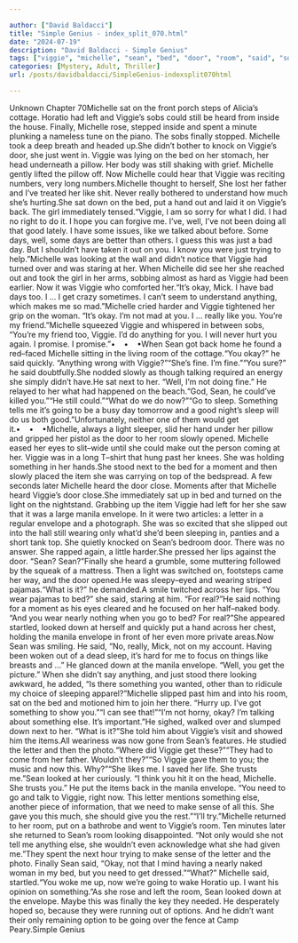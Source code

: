 ```yaml
---

author: ["David Baldacci"]
title: "Simple Genius - index_split_070.html"
date: "2024-07-19"
description: "David Baldacci - Simple Genius"
tags: ["viggie", "michelle", "sean", "bed", "door", "room", "said", "something", "envelope", "sat", "finally", "like", "day", "okay", "get", "anything", "could", "still", "heard", "put", "well", "make", "next", "manila", "letter"]
categories: [Mystery, Adult, Thriller]
url: /posts/davidbaldacci/SimpleGenius-indexsplit070html

---
```



Unknown
Chapter 70Michelle sat on the front porch steps of Alicia’s cottage. Horatio had left and Viggie’s sobs could still be heard from inside the house. Finally, Michelle rose, stepped inside and spent a minute plunking a nameless tune on the piano. The sobs finally stopped. Michelle took a deep breath and headed up.She didn’t bother to knock on Viggie’s door, she just went in. Viggie was lying on the bed on her stomach, her head underneath a pillow. Her body was still shaking with grief. Michelle gently lifted the pillow off. Now Michelle could hear that Viggie was reciting numbers, very long numbers.Michelle thought to herself, She lost her father and I’ve treated her like shit. Never really bothered to understand how much she’s hurting.She sat down on the bed, put a hand out and laid it on Viggie’s back. The girl immediately tensed.“Viggie, I am so sorry for what I did. I had no right to do it. I hope you can forgive me. I’ve, well, I’ve not been doing all that good lately. I have some issues, like we talked about before. Some days, well, some days are better than others. I guess this was just a bad day. But I shouldn’t have taken it out on you. I know you were just trying to help.”Michelle was looking at the wall and didn’t notice that Viggie had turned over and was staring at her. When Michelle did see her she reached out and took the girl in her arms, sobbing almost as hard as Viggie had been earlier. Now it was Viggie who comforted her.“It’s okay, Mick. I have bad days too. I … I get crazy sometimes. I can’t seem to understand anything, which makes me so mad.”Michelle cried harder and Viggie tightened her grip on the woman. “It’s okay. I’m not mad at you. I … really like you. You’re my friend.”Michelle squeezed Viggie and whispered in between sobs, “You’re my friend too, Viggie. I’d do anything for you. I will never hurt you again. I promise. I promise.”•    •    •When Sean got back home he found a red–faced Michelle sitting in the living room of the cottage.“You okay?” he said quickly. “Anything wrong with Viggie?”“She’s fine. I’m fine.”“You sure?” he said doubtfully.She nodded slowly as though talking required an energy she simply didn’t have.He sat next to her. “Well, I’m not doing fine.” He relayed to her what had happened on the beach.“God, Sean, he could’ve killed you.”“He still could.”“What do we do now?”“Go to sleep. Something tells me it’s going to be a busy day tomorrow and a good night’s sleep will do us both good.”Unfortunately, neither one of them would get it.•    •    •Michelle, always a light sleeper, slid her hand under her pillow and gripped her pistol as the door to her room slowly opened. Michelle eased her eyes to slit–wide until she could make out the person coming at her. Viggie was in a long T–shirt that hung past her knees. She was holding something in her hands.She stood next to the bed for a moment and then slowly placed the item she was carrying on top of the bedspread. A few seconds later Michelle heard the door close. Moments after that Michelle heard Viggie’s door close.She immediately sat up in bed and turned on the light on the nightstand. Grabbing up the item Viggie had left for her she saw that it was a large manila envelope. In it were two articles: a letter in a regular envelope and a photograph. She was so excited that she slipped out into the hall still wearing only what’d she’d been sleeping in, panties and a short tank top. She quietly knocked on Sean’s bedroom door. There was no answer. She rapped again, a little harder.She pressed her lips against the door. “Sean? Sean?”Finally she heard a grumble, some muttering followed by the squeak of a mattress. Then a light was switched on, footsteps came her way, and the door opened.He was sleepy–eyed and wearing striped pajamas.“What is it?” he demanded.A smile twitched across her lips. “You wear pajamas to bed?” she said, staring at him. “For real?”He said nothing for a moment as his eyes cleared and he focused on her half–naked body. “And you wear nearly nothing when you go to bed? For real?”She appeared startled, looked down at herself and quickly put a hand across her chest, holding the manila envelope in front of her even more private areas.Now Sean was smiling. He said, “No, really, Mick, not on my account. Having been woken out of a dead sleep, it’s hard for me to focus on things like breasts and …” He glanced down at the manila envelope. “Well, you get the picture.” When she didn’t say anything, and just stood there looking awkward, he added, “Is there something you wanted, other than to ridicule my choice of sleeping apparel?”Michelle slipped past him and into his room, sat on the bed and motioned him to join her there. “Hurry up. I’ve got something to show you.”“I can see that!”“I’m not horny, okay? I’m talking about something else. It’s important.”He sighed, walked over and slumped down next to her. “What is it?”She told him about Viggie’s visit and showed him the items.All weariness was now gone from Sean’s features. He studied the letter and then the photo.“Where did Viggie get these?”“They had to come from her father. Wouldn’t they?”“So Viggie gave them to you; the music and now this. Why?”“She likes me. I saved her life. She trusts me.”Sean looked at her curiously. “I think you hit it on the head, Michelle. She trusts you.” He put the items back in the manila envelope. “You need to go and talk to Viggie, right now. This letter mentions something else, another piece of information, that we need to make sense of all this. She gave you this much, she should give you the rest.”“I’ll try.”Michelle returned to her room, put on a bathrobe and went to Viggie’s room. Ten minutes later she returned to Sean’s room looking disappointed. “Not only would she not tell me anything else, she wouldn’t even acknowledge what she had given me.”They spent the next hour trying to make sense of the letter and the photo. Finally Sean said, “Okay, not that I mind having a nearly naked woman in my bed, but you need to get dressed.”“What?” Michelle said, startled.“You woke me up, now we’re going to wake Horatio up. I want his opinion on something.”As she rose and left the room, Sean looked down at the envelope. Maybe this was finally the key they needed. He desperately hoped so, because they were running out of options. And he didn’t want their only remaining option to be going over the fence at Camp Peary.Simple Genius
